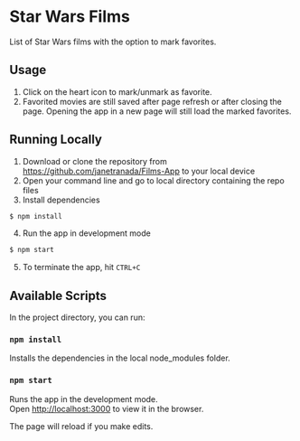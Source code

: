 # Star Wars Films
List of Star Wars films with the option to mark favorites.

## Usage
1. Click on the heart icon to mark/unmark as favorite.
2. Favorited movies are still saved after page refresh or after closing the page. Opening the app in a new page will still load the marked favorites.

## Running Locally
1. Download or clone the repository from https://github.com/janetranada/Films-App to your local device
2. Open your command line and go to local directory containing the repo files
3. Install dependencies
```bash
$ npm install
```
4. Run the app in development mode
```bash
$ npm start
```
5. To terminate the app, hit `CTRL+C`


## Available Scripts
In the project directory, you can run:

### `npm install`

Installs the dependencies in the local node_modules folder.

### `npm start`

Runs the app in the development mode.<br />
Open [http://localhost:3000](http://localhost:3000) to view it in the browser.

The page will reload if you make edits.<br />
